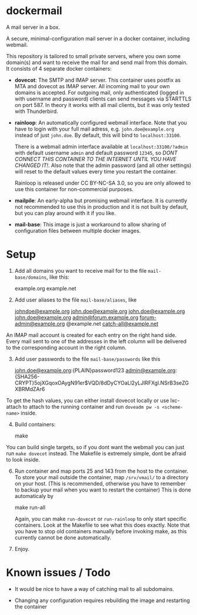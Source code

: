 dockermail
==========

A mail server in a box.

A secure, minimal-configuration mail server in a docker container, including webmail.

This repository is tailored to small private servers, where you own some domain(s) and
want to receive the mail for and send mail from this domain. It consists of 4 separate docker containers:

 - **dovecot**:  The SMTP and IMAP server. This container uses postfix as MTA and dovecot as IMAP server.
    All incoming mail to your own domains is accepted. For outgoing mail, only authenticated (logged in with username and password)
    clients can send messages via STARTTLS on port 587. In theory it works with all mail clients, but it was only tested with Thunderbird.

 - **rainloop**: An automatically configured webmail interface. Note that you have to login with your full mail adress, 
   e.g. `john.doe@example.org` instead of just `john.doe`. By default, this will bind to `localhost:33100`.

   There is a webmail admin interface available at `localhost:33100/?admin` with
   default username `admin` and default password `12345`, so  *DONT CONNECT THIS CONTAINER TO THE INTERNET
   UNTIL YOU HAVE CHANGED IT!*. Also note that the admin password (and all other settings) 
   will reset to the default values every time you restart the container.
    
   Rainloop is released under CC BY-NC-SA 3.0, so you are only allowed to use this container for non-commercial purposes.

 - **mailpile**: An early-alpha but promising webmail interface. It is currently not recommended to use this in production
   and it is not built by default, but you can play around with it if you like.

 - **mail-base**: This image is just a workaround to allow sharing of configuration files between multiple docker images. 



Setup
=====


1) Add all domains you want to receive mail for to the file `mail-base/domains`, like this:

    example.org
    example.net

2) Add user aliases to the file `mail-base/aliases`, like

    johndoe@example.org	john.doe@example.org
    john.doe@example.org	john.doe@example.org
    admin@forum.example.org	forum-admin@example.org
    @example.net	catch-all@example.net

An IMAP mail account is created for each entry on the right hand side.
Every mail sent to one of the addresses in the left column will
be delivered to the corresponding account in the right column. 

3) Add user passwords to the file `mail-base/passwords` like this

    john.doe@example.org:{PLAIN}password123
    admin@example.org:{SHA256-CRYPT}$5$ojXGqoxOAygN91er$VQD/8dDyCYOaLl2yLJlRFXgl.NSrB3seZGXBRMdZAr6

To get the hash values, you can either install dovecot locally or use lxc-attach to attach to the running
container and run `doveadm pw -s <scheme-name>` inside.

4) Build containers:

    make

You can build single targets, so if you dont want the webmail you can just run `make dovecot` instead. The Makefile is
extremely simple, dont be afraid to look inside.

6) Run container and map ports 25 and 143 from the host to the container.
   To store your mail outside the container, map `/srv/vmail/` to
   a directory on your host. (This is recommended, otherwise
   you have to remember to backup your mail when you want to restart the container)
   This is done automaticaly by

    make run-all

   Again, you can make `run-dovecot` or `run-rainloop` to only start specific containers. Look 
   at the Makefile to see what this does exactly. Note that you have to stop old containers
   manually before invoking make, as this currently cannot be done automatically.

7) Enjoy.


Known issues / Todo
===================
- It would be nice to have a way of catching mail to all subdomains.

- Changing any configuration requires rebuilding the image and restarting the container
